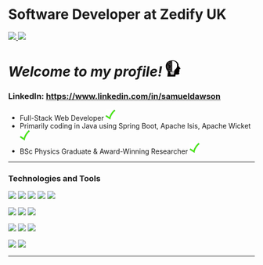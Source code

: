 # Software Developer at Zedify UK  

<a href="https://github.com/anuraghazra/github-readme-stats">
  <img src="https://github-readme-stats.vercel.app/api?username=Verano-20&hide=contribs&count_private=true&show_icons=true&theme=slateorange" height="150px" />
</a>
<a href="https://github.com/anuraghazra/github-readme-stats">  
  <img src="https://github-readme-stats.vercel.app/api/top-langs/?username=Verano-20&layout=compact&theme=slateorange" height="150px" />
</a>

# *Welcome to my profile!* <img src="https://github.com/Verano-20/Verano-20/blob/master/profile.png" alt="profile icon" width="30px" />

### LinkedIn: https://www.linkedin.com/in/samueldawson

- Full-Stack Web Developer <img src="https://github.com/Verano-20/Verano-20/blob/master/tick.png" alt="tick icon" width="20px" />
- Primarily coding in Java using Spring Boot, Apache Isis, Apache Wicket <img src="https://github.com/Verano-20/Verano-20/blob/master/tick.png" alt="tick icon" width="20px" />
- BSc Physics Graduate & Award-Winning Researcher <img src="https://github.com/Verano-20/Verano-20/blob/master/tick.png" alt="tick icon" width="20px" />

<hr>

### Technologies and Tools
<img src="https://img.shields.io/badge/-Java-blue?style=plastic&logo=java&logoWidth=20&labelColor=black"/> <img src="https://img.shields.io/badge/-Python-blue?style=plastic&logo=python&logoWidth=20&labelColor=black"/> <img src="https://img.shields.io/badge/-Javascript-blue?style=plastic&logo=javascript&logoWidth=20&labelColor=black"/> <img src="https://img.shields.io/badge/-HTML5-blue?style=plastic&logo=html5&logoWidth=20&labelColor=black"/> <img src="https://img.shields.io/badge/-CSS3-blue?style=plastic&logo=css3&logoWidth=20&labelColor=black"/>

<img src="https://img.shields.io/badge/-Spring-orange?style=plastic&logo=spring&logoWidth=20&labelColor=black"/> <img src="https://img.shields.io/badge/-Wicket-orange?style=plastic&logo=wicket&logoWidth=20&labelColor=black"/> <img src="https://img.shields.io/badge/-Apache_Isis-orange?style=plastic&logo=apache_isis&logoWidth=20&labelColor=black"/>

<img src="https://img.shields.io/badge/-Git-green?style=plastic&logo=git&logoWidth=20&labelColor=black"/> <img src="https://img.shields.io/badge/-Jira-green?style=plastic&logo=jira&logoWidth=20&labelColor=black"/> <img src="https://img.shields.io/badge/-Bitbucket-green?style=plastic&logo=bitbucket&logoWidth=20&labelColor=black"/>

<img src="https://img.shields.io/badge/-MySQL-yellow?style=plastic&logo=mysql&logoWidth=20&labelColor=black"/> <img src="https://img.shields.io/badge/-MongoDB-yellow?style=plastic&logo=mongodb&logoWidth=20&labelColor=black"/>

<hr>
